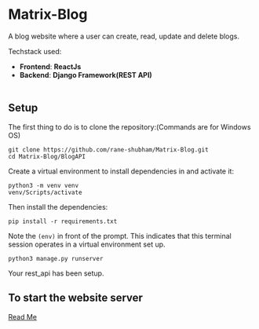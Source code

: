 # Matrix-Blog

A blog website where a user can create, read, update and delete blogs.

Techstack used:</br>
- **Frontend**: **ReactJs**
- **Backend**: **Django Framework(REST API)**
</br></br>

## Setup

The first thing to do is to clone the repository:(Commands are for Windows OS)
```
git clone https://github.com/rane-shubham/Matrix-Blog.git
cd Matrix-Blog/BlogAPI
```

Create a virtual environment to install dependencies in and activate it:
```
python3 -m venv venv
venv/Scripts/activate
```

Then install the dependencies:
```
pip install -r requirements.txt
```

Note the ```(env)``` in front of the prompt. This indicates that this terminal session operates in a virtual environment set up.
```
python3 manage.py runserver
```

Your rest_api has been setup.

## To start the website server

<a href="https://github.com/rane-shubham/Matrix-Blog/tree/main/matrix-blog">Read Me</a>
